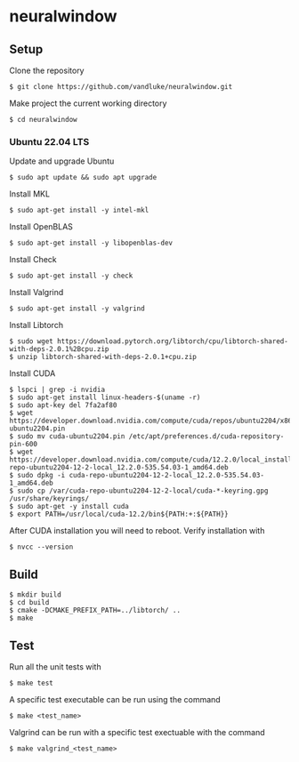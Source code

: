 # neuralwindow

## Setup
Clone the repository
```
$ git clone https://github.com/vandluke/neuralwindow.git
```
Make project the current working directory
```
$ cd neuralwindow 
```
### Ubuntu 22.04 LTS
Update and upgrade Ubuntu
```
$ sudo apt update && sudo apt upgrade
```
Install MKL
```
$ sudo apt-get install -y intel-mkl
```
Install OpenBLAS
```
$ sudo apt-get install -y libopenblas-dev
```
Install Check
```
$ sudo apt-get install -y check
```
Install Valgrind
```
$ sudo apt-get install -y valgrind
```
Install Libtorch
```
$ sudo wget https://download.pytorch.org/libtorch/cpu/libtorch-shared-with-deps-2.0.1%2Bcpu.zip
$ unzip libtorch-shared-with-deps-2.0.1+cpu.zip
```
Install CUDA
```
$ lspci | grep -i nvidia  
$ sudo apt-get install linux-headers-$(uname -r)  
$ sudo apt-key del 7fa2af80
$ wget https://developer.download.nvidia.com/compute/cuda/repos/ubuntu2204/x86_64/cuda-ubuntu2204.pin
$ sudo mv cuda-ubuntu2204.pin /etc/apt/preferences.d/cuda-repository-pin-600
$ wget https://developer.download.nvidia.com/compute/cuda/12.2.0/local_installers/cuda-repo-ubuntu2204-12-2-local_12.2.0-535.54.03-1_amd64.deb
$ sudo dpkg -i cuda-repo-ubuntu2204-12-2-local_12.2.0-535.54.03-1_amd64.deb
$ sudo cp /var/cuda-repo-ubuntu2204-12-2-local/cuda-*-keyring.gpg /usr/share/keyrings/
$ sudo apt-get -y install cuda
$ export PATH=/usr/local/cuda-12.2/bin${PATH:+:${PATH}}
```
After CUDA installation you will need to reboot. Verify installation with
```
$ nvcc --version
```

## Build
```
$ mkdir build
$ cd build
$ cmake -DCMAKE_PREFIX_PATH=../libtorch/ ..
$ make
```

## Test
Run all the unit tests with
```
$ make test
```
A specific test executable can be run using the command
```
$ make <test_name>
```
Valgrind can be run with a specific test exectuable with the command
```
$ make valgrind_<test_name>
```
